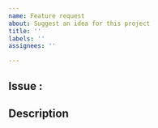```yaml
---
name: Feature request
about: Suggest an idea for this project
title: ''
labels: ''
assignees: ''

---
```


## Issue :

## Description
